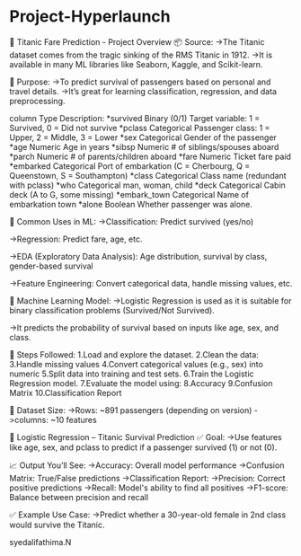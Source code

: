 # Project-Hyperlaunch
🚢 Titanic Fare Prediction - Project Overview
📦 Source:
->The Titanic dataset comes from the tragic sinking of the RMS Titanic in 1912.
->It is available in many ML libraries like Seaborn, Kaggle, and Scikit-learn.

 🎯 Purpose:
->To predict survival of passengers based on personal and travel details.
->It’s great for learning classification, regression, and data preprocessing.

column	Type	Description:
*survived	Binary (0/1)	Target variable: 1 = Survived, 0 = Did not survive
*pclass	Categorical	Passenger class: 1 = Upper, 2 = Middle, 3 = Lower
*sex	Categorical	Gender of the passenger
*age	Numeric	Age in years
*sibsp	Numeric	# of siblings/spouses aboard
*parch	Numeric	# of parents/children aboard
*fare	Numeric	Ticket fare paid
*embarked	Categorical	Port of embarkation (C = Cherbourg, Q = Queenstown, S = Southampton)
*class	Categorical	Class name (redundant with pclass)
*who	Categorical	man, woman, child
*deck	Categorical	Cabin deck (A to G, some missing)
*embark_town	Categorical	Name of embarkation town
*alone	Boolean	Whether passenger was alone.

🧠 Common Uses in ML:
->Classification: Predict survived (yes/no)

->Regression: Predict fare, age, etc.

->EDA (Exploratory Data Analysis): Age distribution, survival by class, gender-based survival

->Feature Engineering: Convert categorical data, handle missing values, etc.

🧠 Machine Learning Model:
->Logistic Regression is used as it is suitable for binary classification problems (Survived/Not Survived).

->It predicts the probability of survival based on inputs like age, sex, and class.

🧪 Steps Followed:
1.Load and explore the dataset.
2.Clean the data:
3.Handle missing values
4.Convert categorical values (e.g., sex) into numeric
5.Split data into training and test sets.
6.Train the Logistic Regression model.
7.Evaluate the model using:
8.Accuracy
9.Confusion Matrix
10.Classification Report

🔎 Dataset Size:
->Rows: ~891 passengers (depending on version)
->columns: ~10 features

🧠 Logistic Regression – Titanic Survival Prediction
✅ Goal:
->Use features like age, sex, and pclass to predict if a passenger survived (1) or not (0).

📈 Output You’ll See:
->Accuracy: Overall model performance
->Confusion Matrix: True/False predictions
->Classification Report:
->Precision: Correct positive predictions
->Recall: Model's ability to find all positives
->F1-score: Balance between precision and recall

✅ Example Use Case:
->Predict whether a 30-year-old female in 2nd class would survive the Titanic.


syedalifathima.N
